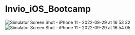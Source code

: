 # Invio_iOS_Bootcamp

![Simulator Screen Shot - iPhone 11 - 2022-09-29 at 16 53 32](https://user-images.githubusercontent.com/33224492/193060836-24d0a22d-4635-4174-8087-9b36bf7c053a.png)
![Simulator Screen Shot - iPhone 11 - 2022-09-29 at 16 54 05](https://user-images.githubusercontent.com/33224492/193060851-ee8d1875-5f65-4ccd-ba89-5e9412421e6f.png)
